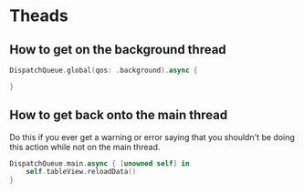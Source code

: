 # Theads

## How to get on the background thread

```swift
DispatchQueue.global(qos: .background).async {

}

```
## How to get back onto the main thread

Do this if you ever get a warning or error saying that you shouldn't be doing this action while not on the main thread.

```swift
DispatchQueue.main.async { [unowned self] in
    self.tableView.reloadData()
}
```
